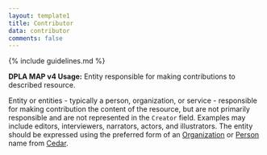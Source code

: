 ```yaml
---
layout: template1
title: Contributor
data: contributor
comments: false
---
```


{% include guidelines.md %}

**DPLA MAP v4 Usage:** Entity responsible for making contributions to described resource.

Entity or entities - typically a person, organization, or service - responsible for making contribution the content of the resource, but are not primarily responsible and are not represented in the `Creator` field. Examples may include editors, interviewers, narrators, actors, and illustrators. The entity should be expressed using the preferred form of an [Organization](https://id.lib.uh.edu/ark:/84475/au4982x468p) or [Person](https://id.lib.uh.edu/ark:/84475/au5426m1724) name from [Cedar](https://vocab.lib.uh.edu).
